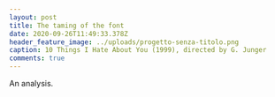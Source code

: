 ```yaml
---
layout: post
title: The taming of the font
date: 2020-09-26T11:49:33.378Z
header_feature_image: ../uploads/progetto-senza-titolo.png
caption: 10 Things I Hate About You (1999), directed by G. Junger
comments: true
---
```

An analysis.
